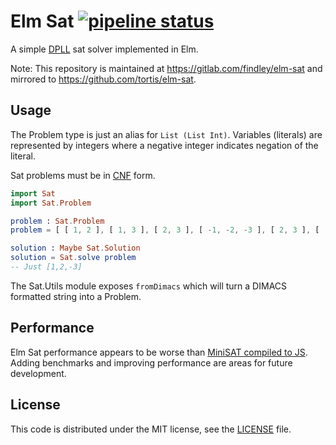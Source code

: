 # Elm Sat [![pipeline status](https://gitlab.com/findley/elm-sat/badges/master/pipeline.svg)](https://gitlab.com/findley/elm-sat/commits/master)
A simple [DPLL](https://en.wikipedia.org/wiki/DPLL_algorithm) sat solver implemented in Elm.

Note: This repository is maintained at https://gitlab.com/findley/elm-sat and mirrored to https://github.com/tortis/elm-sat.

## Usage
The Problem type is just an alias for `List (List Int)`. Variables (literals) are represented by integers where a negative integer indicates negation of the literal.

Sat problems must be in [CNF]() form.

```Elm
import Sat
import Sat.Problem

problem : Sat.Problem
problem = [ [ 1, 2 ], [ 1, 3 ], [ 2, 3 ], [ -1, -2, -3 ], [ 2, 3 ], [ -2, -3 ] ]

solution : Maybe Sat.Solution
solution = Sat.solve problem
-- Just [1,2,-3]
```

The Sat.Utils module exposes `fromDimacs` which will turn a DIMACS formatted string into a Problem.

## Performance
Elm Sat performance appears to be worse than [MiniSAT compiled to JS](https://jgalenson.github.io/research.js/demos/minisat.html). Adding benchmarks and improving performance are areas for future development.

## License
This code is distributed under the MIT license, see the [LICENSE](LICENSE) file.
